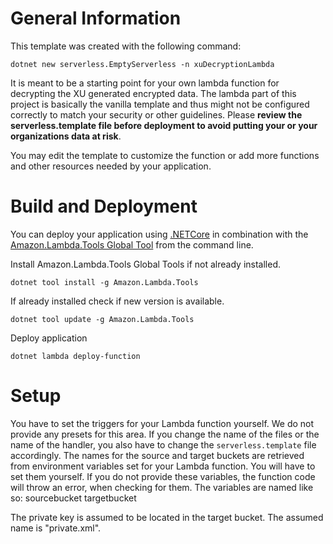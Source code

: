 # General Information
This template was created with the following command:
```
dotnet new serverless.EmptyServerless -n xuDecryptionLambda
```

It is meant to be a starting point for your own lambda function for decrypting the XU generated encrypted data. The lambda part of this project is basically the vanilla template and thus might not be configured correctly to match your security or other guidelines. Please **review the serverless.template file before deployment to avoid putting your or your organizations data at risk**.

You may edit the template to customize the function or add more functions and other resources needed by your application.

# Build and Deployment

You can deploy your application using [.NETCore](https://dotnet.microsoft.com/download/dotnet-core/3.1) in combination with the [Amazon.Lambda.Tools Global Tool](https://github.com/aws/aws-extensions-for-dotnet-cli#aws-lambda-amazonlambdatools) from the command line.

Install Amazon.Lambda.Tools Global Tools if not already installed.
```
dotnet tool install -g Amazon.Lambda.Tools
```

If already installed check if new version is available.
```
dotnet tool update -g Amazon.Lambda.Tools
```

Deploy application
```
dotnet lambda deploy-function
```

# Setup

You have to set the triggers for your Lambda function yourself. We do not provide any presets for this area.
If you change the name of the files or the name of the handler, you also have to change the `serverless.template` file accordingly.
The names for the source and target buckets are retrieved from environment variables set for your Lambda function. You will have to set them yourself. If you do not provide these variables, the function code will throw an error, when checking for them.
The variables are named like so:
sourcebucket
targetbucket

The private key is assumed to be located in the target bucket. The assumed name is "private.xml".